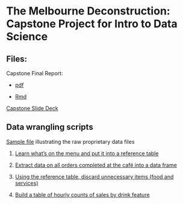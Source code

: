 # The Melbourne Deconstruction: Capstone Project for Intro to Data Science

## Files:

Capstone Final Report:

* [pdf](capstone-final.pdf)

* [Rmd](capstone-final.Rmd)

[Capstone Slide Deck](capstone-slide-deck.pptx)

## Data wrangling scripts

[Sample file](sample-raw-file.csv) illustrating the raw proprietary data files

1. [Learn what’s on the menu and put it into a reference table](<1 extract menu items and modifiers.R>)

2. [Extract data on all orders completed at the café into a data frame](<2 extract orders.R>)

3. [Using the reference table, discard unnecessary items (food and services)](<3 discard foods and services.R>)

4. [Build a table of hourly counts of sales by drink feature](<4 hourly counts.R>)

